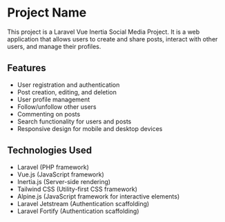 # Project Name

This project is a Laravel Vue Inertia Social Media Project. It is a web application that allows users to create and share posts, interact with other users, and manage their profiles.

## Features

- User registration and authentication
- Post creation, editing, and deletion
- User profile management
- Follow/unfollow other users
- Commenting on posts
- Search functionality for users and posts
- Responsive design for mobile and desktop devices

## Technologies Used

- Laravel (PHP framework)
- Vue.js (JavaScript framework)
- Inertia.js (Server-side rendering)
- Tailwind CSS (Utility-first CSS framework)
- Alpine.js (JavaScript framework for interactive elements)
- Laravel Jetstream (Authentication scaffolding)
- Laravel Fortify (Authentication scaffolding)
